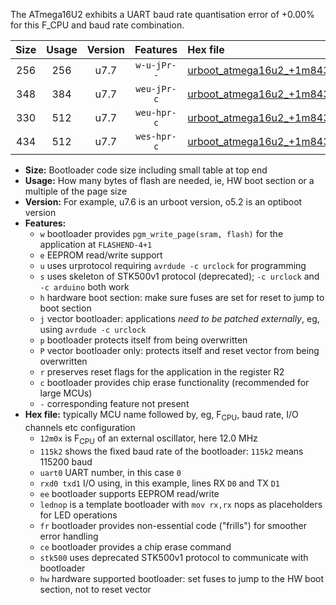 The ATmega16U2 exhibits a UART baud rate quantisation error of +0.00% for this F_CPU and baud rate combination.

|Size|Usage|Version|Features|Hex file|
|:-:|:-:|:-:|:-:|:--|
|256|256|u7.7|`w-u-jPr--`|[urboot_atmega16u2_+1m8432x_+++7k2_uart0_rxd2_txd3_lednop_fr.hex](https://raw.githubusercontent.com/stefanrueger/urboot.hex/main/mcus/atmega16u2/external_oscillator/fcpu_+1m8432x/br_+++7k2/urboot_atmega16u2_+1m8432x_+++7k2_uart0_rxd2_txd3_lednop_fr.hex)|
|348|384|u7.7|`weu-jPr-c`|[urboot_atmega16u2_+1m8432x_+++7k2_uart0_rxd2_txd3_ee_lednop_fr_ce.hex](https://raw.githubusercontent.com/stefanrueger/urboot.hex/main/mcus/atmega16u2/external_oscillator/fcpu_+1m8432x/br_+++7k2/urboot_atmega16u2_+1m8432x_+++7k2_uart0_rxd2_txd3_ee_lednop_fr_ce.hex)|
|330|512|u7.7|`weu-hpr-c`|[urboot_atmega16u2_+1m8432x_+++7k2_uart0_rxd2_txd3_ee_lednop_fr_ce_hw.hex](https://raw.githubusercontent.com/stefanrueger/urboot.hex/main/mcus/atmega16u2/external_oscillator/fcpu_+1m8432x/br_+++7k2/urboot_atmega16u2_+1m8432x_+++7k2_uart0_rxd2_txd3_ee_lednop_fr_ce_hw.hex)|
|434|512|u7.7|`wes-hpr-c`|[urboot_atmega16u2_+1m8432x_+++7k2_uart0_rxd2_txd3_ee_lednop_fr_ce_stk500_hw.hex](https://raw.githubusercontent.com/stefanrueger/urboot.hex/main/mcus/atmega16u2/external_oscillator/fcpu_+1m8432x/br_+++7k2/urboot_atmega16u2_+1m8432x_+++7k2_uart0_rxd2_txd3_ee_lednop_fr_ce_stk500_hw.hex)|

- **Size:** Bootloader code size including small table at top end
- **Usage:** How many bytes of flash are needed, ie, HW boot section or a multiple of the page size
- **Version:** For example, u7.6 is an urboot version, o5.2 is an optiboot version
- **Features:**
  + `w` bootloader provides `pgm_write_page(sram, flash)` for the application at `FLASHEND-4+1`
  + `e` EEPROM read/write support
  + `u` uses urprotocol requiring `avrdude -c urclock` for programming
  + `s` uses skeleton of STK500v1 protocol (deprecated); `-c urclock` and `-c arduino` both work
  + `h` hardware boot section: make sure fuses are set for reset to jump to boot section
  + `j` vector bootloader: applications *need to be patched externally*, eg, using `avrdude -c urclock`
  + `p` bootloader protects itself from being overwritten
  + `P` vector bootloader only: protects itself and reset vector from being overwritten
  + `r` preserves reset flags for the application in the register R2
  + `c` bootloader provides chip erase functionality (recommended for large MCUs)
  + `-` corresponding feature not present
- **Hex file:** typically MCU name followed by, eg, F<sub>CPU</sub>, baud rate, I/O channels etc configuration
  + `12m0x` is F<sub>CPU</sub> of an external oscillator, here 12.0 MHz
  + `115k2` shows the fixed baud rate of the bootloader: `115k2` means 115200 baud
  + `uart0` UART number, in this case `0`
  + `rxd0 txd1` I/O using, in this example, lines RX `D0` and TX `D1`
  + `ee` bootloader supports EEPROM read/write
  + `lednop` is a template bootloader with `mov rx,rx` nops as placeholders for LED operations
  + `fr` bootloader provides non-essential code ("frills") for smoother error handling
  + `ce` bootloader provides a chip erase command
  + `stk500` uses deprecated STK500v1 protocol to communicate with bootloader
  + `hw` hardware supported bootloader: set fuses to jump to the HW boot section, not to reset vector
